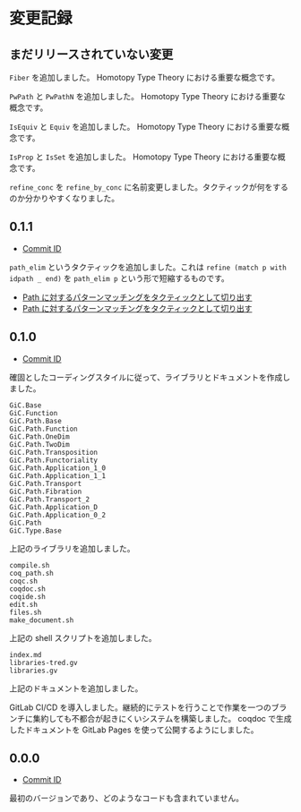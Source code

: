 # 変更記録

## まだリリースされていない変更

`Fiber` を追加しました。 Homotopy Type Theory における重要な概念です。

`PwPath` と `PwPathN` を追加しました。 Homotopy Type Theory における重要な概念です。

`IsEquiv` と `Equiv` を追加しました。 Homotopy Type Theory における重要な概念です。

`IsProp` と `IsSet` を追加しました。 Homotopy Type Theory における重要な概念です。

`refine_conc` を `refine_by_conc` に名前変更しました。タクティックが何をするのか分かりやすくなりました。

## 0.1.1

* [Commit ID][commit-0.1.1]

[commit-0.1.1]: https://gitlab.com/Hexirp/googology-in-coq/-/commit/a5a553353d0b5f9464a6966ccee4e99447dd2700

`path_elim` というタクティックを追加しました。これは `refine (match p with idpath _ end)` を `path_elim p` という形で短縮するものです。

* [Path に対するパターンマッチングをタクティックとして切り出す][issue-2]
* [Path に対するパターンマッチングをタクティックとして切り出す][request-6]

[issue-2]: https://gitlab.com/Hexirp/googology-in-coq/-/issues/2
[request-6]: https://gitlab.com/Hexirp/googology-in-coq/-/merge_requests/6

## 0.1.0

* [Commit ID][commit-v0.1.0]

[commit-v0.1.0]: https://gitlab.com/Hexirp/googology-in-coq/-/commit/0dfec356061093a1288ac16d123570edecb7f1d4

確固としたコーディングスタイルに従って、ライブラリとドキュメントを作成しました。

```text
GiC.Base
GiC.Function
GiC.Path.Base
GiC.Path.Function
GiC.Path.OneDim
GiC.Path.TwoDim
GiC.Path.Transposition
GiC.Path.Functoriality
GiC.Path.Application_1_0
GiC.Path.Application_1_1
GiC.Path.Transport
GiC.Path.Fibration
GiC.Path.Transport_2
GiC.Path.Application_D
GiC.Path.Application_0_2
GiC.Path
GiC.Type.Base
```

上記のライブラリを追加しました。

```text
compile.sh
coq_path.sh
coqc.sh
coqdoc.sh
coqide.sh
edit.sh
files.sh
make_document.sh
```

上記の shell スクリプトを追加しました。

```text
index.md
libraries-tred.gv
libraries.gv
```

上記のドキュメントを追加しました。

GitLab CI/CD を導入しました。継続的にテストを行うことで作業を一つのブランチに集約しても不都合が起きにくいシステムを構築しました。 coqdoc で生成したドキュメントを GitLab Pages を使って公開するようにしました。

## 0.0.0

* [Commit ID][commit-v0.0.0]

[commit-v0.0.0]: https://gitlab.com/Hexirp/googology-in-coq/-/commit/ac7eb156aac3804e8f2f52c54943fc6d6b6d083d

最初のバージョンであり、どのようなコードも含まれていません。
